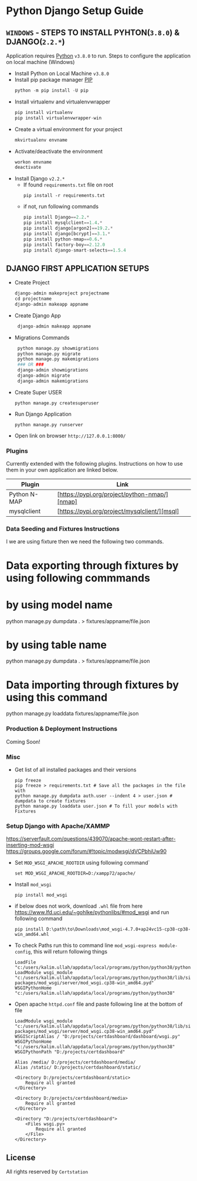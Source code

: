 # Python Django Setup Guide

## ``` WINDOWS ``` - STEPS TO INSTALL PYHTON(``` 3.8.0 ```) & DJANGO(``` 2.2.* ```)
Application requires [Python](https://www.python.org/) ``` v3.8.0 ``` to run.
Steps to configure the application on local machine (Windows)

  - Install Python on Local Machine ``` v3.8.0 ```
  - Install pip package manager [PIP](https://pip.pypa.io/en/stable/installing/)
    ```python 
    python -m pip install -U pip 
    ```
  - Install virtualenv and virtualenvwrapper
    ```python
    pip install virtualenv
    pip install virtualenvwrapper-win
    ``` 
 - Create a virtual environment for your project 
    ```python 
    mkvirtualenv envname 
    ```
 - Activate/deactivate the environment
    ```python 
    workon envname 
    deactivate
    ```
 - Install Django ``` v2.2.* ```
    - If found ``` requirements.txt ``` file on root
        ```
        pip install -r requirements.txt
        ```
    - if not, run following commands
        ```python
        pip install Django==2.2.*
        pip install mysqlclient==1.4.*
        pip install django[argon2]==19.2.*
        pip install django[bcrypt]==3.1.*
        pip install python-nmap==0.6.*
        pip install factory-boy==2.12.0
        pip install django-smart-selects==1.5.4
        ```

## DJANGO FIRST APPLICATION SETUPS
 - Create Project
     ```python
     django-admin makeproject projectname
     cd projectname
     django-admin makeapp appname
     ```
 - Create Django App
    ```python
     django-admin makeapp appname
     ```
 - Migrations Commands
    ```python
     python manage.py showmigrations
     python manage.py migrate
     python manage.py makemigrations
     ### OR ###
     django-admin showmigrations
     django-admin migrate
     django-admin makemigrations
     ```
 - Create Super USER
    ```
    python manage.py createsuperuser
    ```
 - Run Django Application
    ```
    python manage.py runserver
    ```
 - Open link on browser ``` http://127.0.0.1:8000/ ```
### Plugins

Currently extended with the following plugins. Instructions on how to use them in your own application are linked below.

| Plugin | Link |
| ------ | ------ |
| Python N-MAP | [https://pypi.org/project/python-nmap/][nmap] |
| mysqlclient | [https://pypi.org/project/mysqlclient/][msql] |


### Data Seeding and Fixtures Instructions
I we are using fixture then we need the following two commands.

# Data exporting through fixtures by using following commmands
# by using model name
python manage.py dumpdata <appname>.<modelname> > fixtures/appname/file.json 

# by using table name
python manage.py dumpdata <appname>.<tablename> > fixtures/appname/file.json 

# Data importing through fixtures by using this command
python manage.py loaddata fixtures/appname/file.json


### Production & Deployment Instructions
Coming Soon!

### Misc
 - Get list of all installed packages and their versions
    ```
    pip freeze
    pip freeze > requirements.txt # Save all the packages in the file with
    python manage.py dumpdata auth.user --indent 4 > user.json # dumpdata to create fixtures
    python manage.py loaddata user.json # To fill your models with Fixtures
    ```

### Setup Django with Apache/XAMMP
https://serverfault.com/questions/439070/apache-wont-restart-after-inserting-mod-wsgi
https://groups.google.com/forum/#!topic/modwsgi/dVCPbhiUw90
- Set `MOD_WSGI_APACHE_ROOTDIR` using following command`
    ```
    set MOD_WSGI_APACHE_ROOTDIR=D:/xampp72/apache/
    ```
- Install `mod_wsgi`
    ```
    pip install mod_wsgi
    ```
- if below does not work, download `.whl` file from here https://www.lfd.uci.edu/~gohlke/pythonlibs/#mod_wsgi and run following command
    ```
    pip install D:\path\to\Downloads\mod_wsgi-4.7.0+ap24vc15-cp38-cp38-win_amd64.whl
    ```
- To check Paths run this to command line `mod_wsgi-express module-config`, this will return following things
    ```
    LoadFile "c:/users/kalim.ullah/appdata/local/programs/python/python38/python38.dll"
    LoadModule wsgi_module "c:/users/kalim.ullah/appdata/local/programs/python/python38/lib/site-packages/mod_wsgi/server/mod_wsgi.cp38-win_amd64.pyd"
    WSGIPythonHome "c:/users/kalim.ullah/appdata/local/programs/python/python38"
    ```
- Open apache `httpd.conf` file and paste following line at the bottom of file
    ```
    LoadModule wsgi_module "c:/users/kalim.ullah/appdata/local/programs/python/python38/lib/site-packages/mod_wsgi/server/mod_wsgi.cp38-win_amd64.pyd"
    WSGIScriptAlias / "D:/projects/certdashboard/dashboard/wsgi.py"
    WSGIPythonHome "c:/users/kalim.ullah/appdata/local/programs/python/python38"
    WSGIPythonPath "D:/projects/certdashboard"

    Alias /media/ D:/projects/certdashboard/media/
    Alias /static/ D:/projects/certdashboard/static/

    <Directory D:/projects/certdashboard/static>
    	Require all granted
    </Directory>
    
    <Directory D:/projects/certdashboard/media>
    	Require all granted
    </Directory>
    
    <Directory "D:/projects/certdashboard">
    	<Files wsgi.py>
    		Require all granted
    	</File>
    </Directory>
    ```

License
----
All rights reserved by ``` Certstation ```

   [nmap]: <https://pypi.org/project/python-nmap/>
   [msql]: <https://github.com/joemccann/dillinger/tree/master/plugins/github/README.md>
